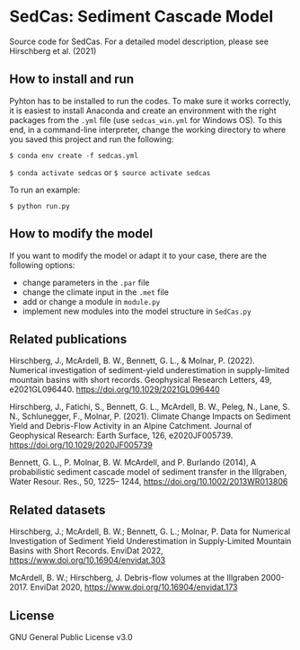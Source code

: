 # SedCas: Sediment Cascade Model

Source code for SedCas. For a detailed model description, please see Hirschberg et al. (2021)

## How to install and run

Pyhton has to be installed to run the codes. To make sure it works correctly, it is easiest to install Anaconda and create an environment with the right packages from the `.yml` file (use `sedcas_win.yml` for Windows OS). To this end, in a command-line interpreter, change the working directory to where you saved this project and run the following:

`$ conda env create -f sedcas.yml`

`$ conda activate sedcas` or `$ source activate sedcas`

To run an example:

`$ python run.py`

## How to modify the model

If you want to modify the model or adapt it to your case, there are the following options:

- change parameters in the `.par` file
- change the climate input in the `.met` file
- add or change a module in `module.py`
- implement new modules into the model structure in `SedCas.py`

## Related publications

Hirschberg, J., McArdell, B. W., Bennett, G. L., & Molnar, P. (2022). Numerical investigation of sediment-yield underestimation in supply-limited mountain basins with short records. Geophysical Research Letters, 49, e2021GL096440. https://doi.org/10.1029/2021GL096440

Hirschberg, J., Fatichi, S., Bennett, G. L., McArdell, B. W., Peleg, N., Lane, S. N., Schlunegger, F., Molnar, P. (2021). Climate Change Impacts on Sediment Yield and Debris-Flow Activity in an Alpine Catchment. Journal of Geophysical Research: Earth Surface, 126, e2020JF005739. https://doi.org/10.1029/2020JF005739

Bennett, G. L., P. Molnar, B. W. McArdell, and P. Burlando (2014), A probabilistic sediment cascade model of sediment transfer in the Illgraben, Water Resour. Res., 50, 1225– 1244, https://doi.org/10.1002/2013WR013806

## Related datasets

Hirschberg, J.; McArdell, B. W.; Bennett, G. L.; Molnar, P. Data for Numerical Investigation of Sediment Yield Underestimation in Supply-Limited Mountain Basins with Short Records. EnviDat 2022, https://www.doi.org/10.16904/envidat.303

McArdell, B. W.; Hirschberg, J. Debris-flow volumes at the Illgraben 2000-2017. EnviDat 2020, https://www.doi.org/10.16904/envidat.173

## License
GNU General Public License v3.0

